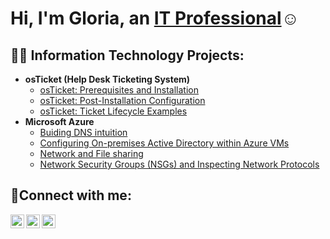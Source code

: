 <h1>Hi, I'm Gloria, an <a href="https://www.linkedin.com/in/berimana-gloria-082035160/">IT Professional</a>☺</h1>

<h2>👨‍💻 Information Technology Projects:</h2>

- <b>osTicket (Help Desk Ticketing System)</b>
  - [osTicket: Prerequisites and Installation](https://github.com/Gloria483/osticket-prereqs)
  - [osTicket: Post-Installation Configuration](https://github.com/Gloria485/post-install-config)
  - [osTicket: Ticket Lifecycle Examples](https://github.com/Gloria485/ticket-lifecycle)
- <b>Microsoft Azure</b>
  - [Buiding DNS intuition](https://github.com/Gloria485/azure-network-DNS)
  - [Configuring On-premises Active Directory within Azure VMs](https://github.com/Gloria485/configure-ad)
  - [Network and File sharing](https://github.com/Gloria485/azure-network-file-sharing)
  - [Network Security Groups (NSGs) and Inspecting Network Protocols](https://github.com/Gloria485/azure-network-protocols)

<h2>🤳Connect with me:</h2>

[<img align="left" alt="Josh | Twitter" width="22px" src="https://cdn.jsdelivr.net/npm/simple-icons@v3/icons/twitter.svg" />][twitter]
[<img align="left" alt="Josh | LinkedIn" width="22px" src="https://cdn.jsdelivr.net/npm/simple-icons@v3/icons/linkedin.svg" />][linkedin]
[<img align="left" alt="Josh | Instagram" width="22px" src="https://cdn.jsdelivr.net/npm/simple-icons@v3/icons/instagram.svg" />][instagram]

[twitter]: https://twitter.com/Gloria
[instagram]: https://www.instagram.com/Gloria
[linkedin]: https://linkedin.com/in/berimana-gloria-082035160
